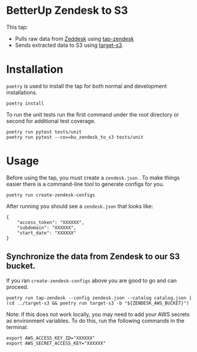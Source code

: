 # BetterUp Zendesk to S3 

This tap:

- Pulls raw data from [Zeddesk](https://www.betterup.zendesk.com) using [tap-zendesk](https://github.com/singer-io/tap-zendesk)
- Sends extracted data to S3 using [target-s3](https://github.com/betterup/betterup-analytics/tree/main/packages/target-s3).

# Installation

`poetry` is used to install the tap for both normal and development installations.

```
poetry install
```

To run the unit tests run the first command under the root directory or second for additional test coverage.
```
poetry run pytest tests/unit
poetry run pytest --cov=bu_zendesk_to_s3 tests/unit 
```

# Usage

Before using the tap, you must create a `zendesk.json` .
To make things easier there is a command-line tool to generate configs for you.
```
poetry run create-zendesk-configs
```
After running you should see a `zendesk.json` that looks like:
```
{
    "access_token": "XXXXXX",
    "subdomain": "XXXXXX",
    "start_date": "XXXXXX"
}
```

## Synchronize the data from Zendesk to our S3 bucket.

If you ran `create-zendesk-configs` above you are good to go and can proceed.

```
poetry run tap-zendesk --config zendesk.json --catalog catalog.json | (cd ../target-s3 && poetry run target-s3 -b "${ZENDESK_AWS_BUCKET}")
```
Note: if this does not work locally, you may need to add your AWS secrets as environment variables. To do this, run the following commands in the terminal: 
```
export AWS_ACCESS_KEY_ID="XXXXXX"
export AWS_SECRET_ACCESS_KEY="XXXXXX"
```
